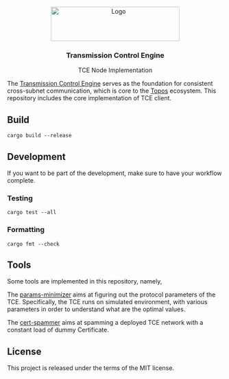 <div id="top"></div>
<!-- PROJECT LOGO -->
<br />
<div align="center">
  <a href="https://toposware.com/">
    <img src="https://toposware.com/logo.svg" alt="Logo" width="300" height="80">
  </a>

<h3 align="center">Transmission Control Engine</h3>

  <p align="center">
    TCE Node Implementation
  </p>
</div>


The [Transmission Control Engine](https://docs.toposware.com/learn/tce/overview) serves as the foundation for consistent cross-subnet communication, which is core to the [Topos](https://docs.toposware.com/general-overview) ecosystem.
This repository includes the core implementation of TCE client.
## Build

```shell
cargo build --release
```
## Development

If you want to be part of the development, make sure to have your workflow complete.

### Testing
```
cargo test --all
```

### Formatting

```
cargo fmt --check
```

## Tools

Some tools are implemented in this repository, namely,

The [params-minimizer](./params-minimizer/) aims at figuring out the protocol parameters of the TCE. Specifically, the TCE runs on simulated environment, with various parameters in order to understand what are the optimal values.

The [cert-spammer](./cert-spammer/) aims at spamming a deployed TCE network with a constant load of dummy Certificate.

## License

This project is released under the terms of the MIT license.
